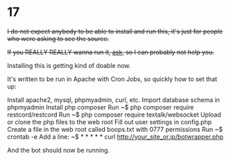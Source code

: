 # 17
~~I do not expect anybody to be able to install and run this, it's just for people who were asking to see the source.~~

~~If you REALLY REALLY wanna run it, [ask](https://discord.gg/MpUB5Hp), so I can probably not help you.~~

Installing this is getting kind of doable now.

It's written to be run in Apache with Cron Jobs, so quickly how to set that up:

Install apache2, mysql, phpmyadmin, curl, etc.
Import database schema in phpmyadmin
Install php composer
Run ~$ php composer require restcord/restcord
Run ~$ php composer require textalk/websocket
Upload or clone the php files to the web root
Fill out user settings in config.php
Create a file in the web root called boops.txt with 0777 permissions
Run ~$ crontab -e
Add a line: ~$ * * * * * curl http://your_site_or.ip/botwrapper.php

And the bot should now be running.

